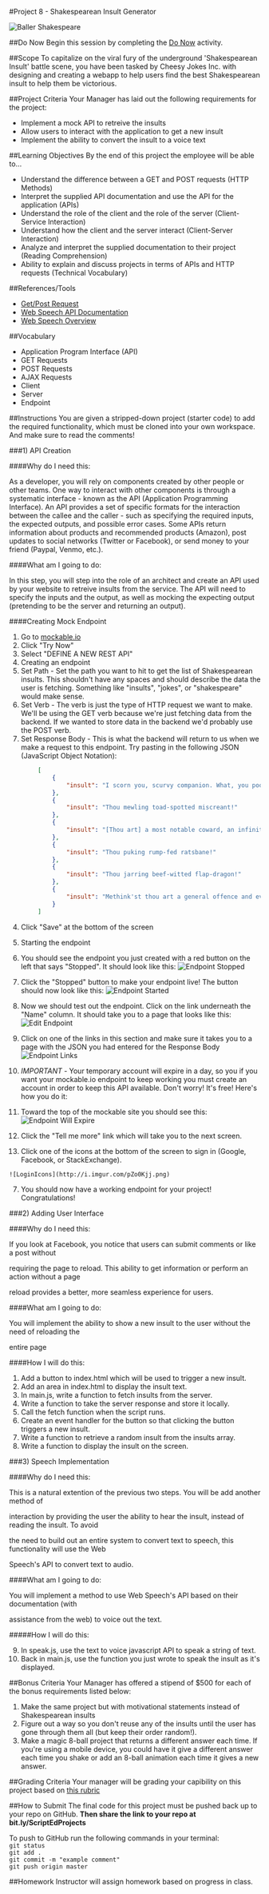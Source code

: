 #Project 8 - Shakespearean Insult Generator

![Baller Shakespeare](https://pbs.twimg.com/profile_images/585897673544376320/-5fUjpSL.jpg)

##Do Now 
Begin this session by completing the [Do Now](doNow.md) activity.

##Scope
To capitalize on the viral fury of the underground 'Shakespearean Insult' battle scene, you have been tasked by Cheesy Jokes Inc. with designing and creating a webapp to help users find the best Shakespearean insult to help them be victorious.


##Project Criteria
Your Manager has laid out the following requirements for the project:

* Implement a mock API to retreive the insults
* Allow users to interact with the application to get a new insult
* Implement the ability to convert the insult to a voice text

##Learning Objectives
By the end of this project the employee will be able to...

* Understand the difference between a GET and POST requests (HTTP Methods)
* Interpret the supplied API documentation and use the API for the application (APIs)
* Understand the role of the client and the role of the server (Client-Service Interaction)
* Understand how the client and the server interact (Client-Server Interaction)
* Analyze and interpret the supplied documentation to their project (Reading Comprehension)
* Ability to explain and discuss projects in terms of APIs and HTTP requests (Technical Vocabulary)

##References/Tools
* [Get/Post Request](http://www.w3schools.com/tags/ref_httpmethods.asp)
* [Web Speech API Documentation](https://dvcs.w3.org/hg/speech-api/raw-file/tip/speechapi.html)
* [Web Speech Overview](http://stiltsoft.com/blog/2013/05/google-chrome-how-to-use-the-web-speech-api/)

##Vocabulary
* Application Program Interface (API)
* GET Requests
* POST Requests
* AJAX Requests
* Client
* Server
* Endpoint

##Instructions
You are given a stripped-down project (starter code) to add the required functionality, which must be cloned into your own workspace.  And make sure to read the comments!

###1) API Creation

####Why do I need this:

As a developer, you will rely on components created by other people or other teams. One way to interact with other components is through a systematic interface - known as the API (Application Programming Interface).  An API provides a set of specific formats for the interaction between the callee and the caller - such as specifying the required inputs, the expected outputs, and possible error cases.  Some APIs return information about products and recommended products (Amazon), post updates to social networks (Twitter or Facebook), or send money to your friend (Paypal, Venmo, etc.).

####What am I going to do:

In this step, you will step into the role of an architect and create an API used by your website to retreive insults from the service.  The API will need to specify the inputs and the output, as well as mocking the expecting output (pretending to be the server and returning an output).

####Creating Mock Endpoint
1. Go to [mockable.io](https://www.mockable.io/)
2. Click "Try Now"
3. Select "DEFINE A NEW REST API"
4. Creating an endpoint
  1. Set Path - Set the path you want to hit to get the list of Shakespearean insults.  This shouldn't have any spaces and should describe the data the user is fetching.  Something like "insults", "jokes", or "shakespeare" would make sense.
  2. Set Verb - The verb is just the type of HTTP request we want to make.  We'll be using the GET verb because we're just fetching data from the backend.  If we wanted to store data in the backend we'd probably use the POST verb.
  3. Set Response Body - This is what the backend will return to us when we make a request to this endpoint.  Try pasting in the following JSON (JavaScript Object Notation):

```json
        [
            {
                "insult": "I scorn you, scurvy companion. What, you poor, base, rascally, cheating, lack-linen mate! Away, you moldy rogue, away!"
            },
            {
                "insult": "Thou mewling toad-spotted miscreant!"
            },
            {
                "insult": "[Thou art] a most notable coward, an infinite and endless liar, an hourly promise breaker, the owner of no one good quality."
            },
            {
                "insult": "Thou puking rump-fed ratsbane!"
            },
            {
                "insult": "Thou jarring beef-witted flap-dragon!"
            },
            {
                "insult": "Methink'st thou art a general offence and every man should beat thee."
            }
        ]
```

  4. Click "Save" at the bottom of the screen
5. Starting the endpoint
  1. You should see the endpoint you just created with a red button on the left that says "Stopped".  It should look like this:
![Endpoint Stopped](http://i.imgur.com/wPAQ1Nk.png)

  2. Click the "Stopped" button to make your endpoint live!  The button should now look like this:
![Endpoint Started](http://i.imgur.com/RhIX6SU.png)

  3. Now we should test out the endpoint.  Click on the link underneath the "Name" column.  It should take you to a page that looks like this:
![Edit Endpoint](http://i.imgur.com/CzPbwfN.png)

  4. Click on one of the links in this section and make sure it takes you to a page with the JSON you had entered for the Response Body
![Endpoint Links](http://i.imgur.com/dxsxsde.png)

6. *IMPORTANT* - Your temporary account will expire in a day, so you if you want your mockable.io endpoint to keep working you must create an account in order to keep this API available.  Don't worry!  It's free!  Here's how you do it:
  1. Toward the top of the mockable site you should see this:
![Endpoint Will Expire](http://i.imgur.com/Ddu12Vz.png)

  2. Click the "Tell me more" link which will take you to the next screen.
  3. Click one of the icons at the bottom of the screen to sign in (Google, Facebook, or StackExchange).

    ![LoginIcons](http://i.imgur.com/pZo0Kjj.png)

7. You should now have a working endpoint for your project!  Congratulations!


###2) Adding User Interface

####Why do I need this:

If you look at Facebook, you notice that users can submit comments or like a post without

requiring the page to reload. This ability to get information or perform an action without a page

reload provides a better, more seamless experience for users.

####What am I going to do:

You will implement the ability to show a new insult to the user without the need of reloading the

entire page

####How I will do this:

1. Add a button to index.html which will be used to trigger a new insult.
2. Add an area in index.html to display the insult text.
3. In main.js, write a function to fetch insults from the server.
4. Write a function to take the server response and store it locally.
5. Call the fetch function when the script runs.
6. Create an event handler for the button so that clicking the button triggers a new insult.
7. Write a function to retrieve a random insult from the insults array.
8. Write a function to display the insult on the screen.

###3) Speech Implementation

####Why do I need this:

This is a natural extention of the previous two steps. You will be add another method of

interaction by providing the user the ability to hear the insult, instead of reading the insult. To avoid

the need to build out an entire system to convert text to speech, this functionality will use the Web

Speech's API to convert text to audio.

####What am I going to do:

You will implement a method to use Web Speech's API based on their documentation (with

assistance from the web) to voice out the text.

#####How I will do this:

9. In speak.js, use the text to voice javascript API to speak a string of text.
10. Back in main.js, use the function you just wrote to speak the insult as it's displayed.

##Bonus Criteria 
Your Manager has offered a stipend of $500 for each of the bonus requirements listed below: 

1. Make the same project but with motivational statements instead of Shakespearean insults
2. Figure out a way so you don't reuse any of the insults until the user has gone through them all (but keep their order random!).
3. Make a magic 8-ball project that returns a different answer each time.  If you're using a mobile device, you could have it give a different answer each time you shake or add an 8-ball animation each time it gives a new answer.

##Grading Criteria
Your manager will be grading your capibility on this project based on [this rubric](assessment.md)

##How to Submit
The final code for this project must be pushed back up to your repo on GitHub. **Then share the link to your repo at bit.ly/ScriptEdProjects**

To push to GitHub run the following commands in your terminal:  
`git status`  
`git add .`  
`git commit -m "example comment"`  
`git push origin master`

##Homework
Instructor will assign homework based on progress in class.

